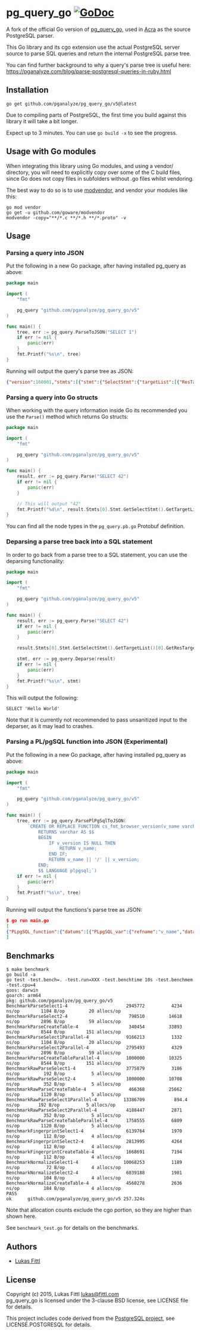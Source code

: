 # pg_query_go [![GoDoc](https://godoc.org/github.com/pganalyze/pg_query_go/v5?status.svg)](https://godoc.org/github.com/pganalyze/pg_query_go/v5)

A fork of the official Go version of [pg_query_go](https://github.com/pganalyze/pg_query), used in [Acra](https://github.com/cossacklabs/acra) as the source PostgreSQL parser.

This Go library and its cgo extension use the actual PostgreSQL server source to parse SQL queries and return the internal PostgreSQL parse tree.

You can find further background to why a query's parse tree is useful here: https://pganalyze.com/blog/parse-postgresql-queries-in-ruby.html


## Installation

```
go get github.com/pganalyze/pg_query_go/v5@latest
```

Due to compiling parts of PostgreSQL, the first time you build against this library it will take a bit longer.

Expect up to 3 minutes. You can use `go build -x` to see the progress.

## Usage with Go modules

When integrating this library using Go modules, and using a vendor/ directory,
you will need to explicitly copy over some of the C build files, since Go does
not copy files in subfolders without .go files whilst vendoring.

The best way to do so is to use [modvendor](https://github.com/goware/modvendor),
and vendor your modules like this:

```
go mod vendor
go get -u github.com/goware/modvendor
modvendor -copy="**/*.c **/*.h **/*.proto" -v
```

## Usage

### Parsing a query into JSON

Put the following in a new Go package, after having installed pg_query as above:

```go
package main

import (
	"fmt"

	pg_query "github.com/pganalyze/pg_query_go/v5"
)

func main() {
	tree, err := pg_query.ParseToJSON("SELECT 1")
	if err != nil {
		panic(err)
	}
	fmt.Printf("%s\n", tree)
}
```

Running will output the query's parse tree as JSON:

```json
{"version":160001,"stmts":[{"stmt":{"SelectStmt":{"targetList":[{"ResTarget":{"val":{"A_Const":{"ival":{"ival":1},"location":7}},"location":7}}],"limitOption":"LIMIT_OPTION_DEFAULT","op":"SETOP_NONE"}}}]}
```

### Parsing a query into Go structs

When working with the query information inside Go its recommended you use the `Parse()` method which returns Go structs:

```go
package main

import (
	"fmt"

	pg_query "github.com/pganalyze/pg_query_go/v5"
)

func main() {
	result, err := pg_query.Parse("SELECT 42")
	if err != nil {
		panic(err)
	}

	// This will output "42"
	fmt.Printf("%d\n", result.Stmts[0].Stmt.GetSelectStmt().GetTargetList()[0].GetResTarget().GetVal().GetAConst().GetIval().Ival)
}
```

You can find all the node types in the `pg_query.pb.go` Protobuf definition.

### Deparsing a parse tree back into a SQL statement

In order to go back from a parse tree to a SQL statement, you can use the deparsing functionality:

```go
package main

import (
	"fmt"

	pg_query "github.com/pganalyze/pg_query_go/v5"
)

func main() {
	result, err := pg_query.Parse("SELECT 42")
	if err != nil {
		panic(err)
	}

	result.Stmts[0].Stmt.GetSelectStmt().GetTargetList()[0].GetResTarget().Val = pg_query.MakeAConstStrNode("Hello World", -1)

	stmt, err := pg_query.Deparse(result)
	if err != nil {
		panic(err)
	}
	fmt.Printf("%s\n", stmt)
}
```

This will output the following:

```
SELECT 'Hello World'
```

Note that it is currently not recommended to pass unsanitized input to the deparser, as it may lead to crashes.

### Parsing a PL/pgSQL function into JSON (Experimental)

Put the following in a new Go package, after having installed pg_query as above:

```go
package main

import (
	"fmt"

	pg_query "github.com/pganalyze/pg_query_go/v5"
)

func main() {
	tree, err := pg_query.ParsePlPgSqlToJSON(
		`CREATE OR REPLACE FUNCTION cs_fmt_browser_version(v_name varchar, v_version varchar)
  			RETURNS varchar AS $$
  			BEGIN
  			    IF v_version IS NULL THEN
  			        RETURN v_name;
  			    END IF;
  			    RETURN v_name || '/' || v_version;
  			END;
  			$$ LANGUAGE plpgsql;`)
	if err != nil {
		panic(err)
	}
	fmt.Printf("%s\n", tree)
}
```

Running will output the functions's parse tree as JSON:

```json
$ go run main.go
[
{"PLpgSQL_function":{"datums":[{"PLpgSQL_var":{"refname":"v_name","datatype":{"PLpgSQL_type":{"typname":"UNKNOWN"}}}},{"PLpgSQL_var":{"refname":"v_version","datatype":{"PLpgSQL_type":{"typname":"UNKNOWN"}}}},{"PLpgSQL_var":{"refname":"found","datatype":{"PLpgSQL_type":{"typname":"UNKNOWN"}}}}],"action":{"PLpgSQL_stmt_block":{"lineno":2,"body":[{"PLpgSQL_stmt_if":{"lineno":3,"cond":{"PLpgSQL_expr":{"query":"v_version IS NULL"}},"then_body":[{"PLpgSQL_stmt_return":{"lineno":4,"expr":{"PLpgSQL_expr":{"query":"v_name"}}}}]}},{"PLpgSQL_stmt_return":{"lineno":6,"expr":{"PLpgSQL_expr":{"query":"v_name || '/' || v_version"}}}}]}}}}
]
```

## Benchmarks

```
$ make benchmark
go build -a
go test -test.bench=. -test.run=XXX -test.benchtime 10s -test.benchmem -test.cpu=4
goos: darwin
goarch: arm64
pkg: github.com/pganalyze/pg_query_go/v5
BenchmarkParseSelect1-4                  	 2945772	      4234 ns/op	    1104 B/op	      20 allocs/op
BenchmarkParseSelect2-4                  	  798510	     14618 ns/op	    2896 B/op	      59 allocs/op
BenchmarkParseCreateTable-4              	  340454	     33893 ns/op	    8544 B/op	     151 allocs/op
BenchmarkParseSelect1Parallel-4          	 9166213	      1332 ns/op	    1104 B/op	      20 allocs/op
BenchmarkParseSelect2Parallel-4          	 2795493	      4329 ns/op	    2896 B/op	      59 allocs/op
BenchmarkParseCreateTableParallel-4      	 1000000	     10325 ns/op	    8544 B/op	     151 allocs/op
BenchmarkRawParseSelect1-4               	 3775879	      3186 ns/op	     192 B/op	       5 allocs/op
BenchmarkRawParseSelect2-4               	 1000000	     10708 ns/op	     352 B/op	       5 allocs/op
BenchmarkRawParseCreateTable-4           	  466368	     25662 ns/op	    1120 B/op	       5 allocs/op
BenchmarkRawParseSelect1Parallel-4       	13386709	       894.4 ns/op	     192 B/op	       5 allocs/op
BenchmarkRawParseSelect2Parallel-4       	 4188447	      2871 ns/op	     352 B/op	       5 allocs/op
BenchmarkRawParseCreateTableParallel-4   	 1758555	      6809 ns/op	    1120 B/op	       5 allocs/op
BenchmarkFingerprintSelect1-4            	 6139764	      1970 ns/op	     112 B/op	       4 allocs/op
BenchmarkFingerprintSelect2-4            	 2813995	      4264 ns/op	     112 B/op	       4 allocs/op
BenchmarkFingerprintCreateTable-4        	 1668691	      7194 ns/op	     112 B/op	       4 allocs/op
BenchmarkNormalizeSelect1-4              	10068253	      1189 ns/op	      72 B/op	       4 allocs/op
BenchmarkNormalizeSelect2-4              	 6039188	      1981 ns/op	     104 B/op	       4 allocs/op
BenchmarkNormalizeCreateTable-4          	 4560278	      2636 ns/op	     184 B/op	       4 allocs/op
PASS
ok  	github.com/pganalyze/pg_query_go/v5	257.324s
```

Note that allocation counts exclude the cgo portion, so they are higher than shown here.

See `benchmark_test.go` for details on the benchmarks.


## Authors

- [Lukas Fittl](mailto:lukas@fittl.com)


## License

Copyright (c) 2015, Lukas Fittl <lukas@fittl.com><br>
pg_query_go is licensed under the 3-clause BSD license, see LICENSE file for details.

This project includes code derived from the [PostgreSQL project](http://www.postgresql.org/),
see LICENSE.POSTGRESQL for details.
